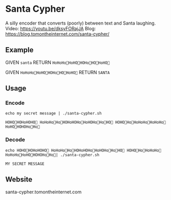 # Santa Cypher

A silly encoder that converts (poorly) between text and Santa laughing.
Video: https://youtu.be/dksyFORajJA
Blog: https://blog.tomontheinternet.com/santa-cypher/

## Example

GIVEN `santa`
RETURN `HoHoHo🎅HoHO🎅HOHo🎅HO🎅HoHO🎅`

GIVEN `HoHoHo🎅HoHO🎅HOHo🎅HO🎅HoHO🎅`
RETURN `SANTA`

## Usage

### Encode

`echo my secret message | ./santa-cypher.sh`

`HOHO🎅HOHoHOHO🎅 HoHoHo🎅Ho🎅HOHoHOHo🎅HoHOHo🎅Ho🎅HO🎅 HOHO🎅Ho🎅HoHoHo🎅HoHoHo🎅HoHO🎅HOHOHo🎅Ho🎅`

### Decode

`echo HOHO🎅HOHoHOHO🎅 HoHoHo🎅Ho🎅HOHoHOHo🎅HoHOHo🎅Ho🎅HO🎅 HOHO🎅Ho🎅HoHoHo🎅HoHoHo🎅HoHO🎅HOHOHo🎅Ho🎅| ./santa-cypher.sh`

`MY SECRET MESSAGE`

## Website

santa-cypher.tomontheinternet.com
